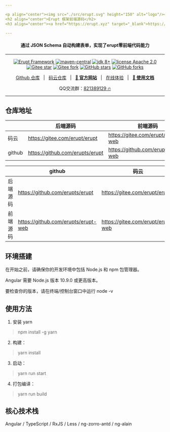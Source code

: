 ```yaml
---

<p align="center"><img src="./src/erupt.svg" height="150" alt="logo"/></p>
<h2 align="center">Erupt 框架前端源码</h2>
<h3 align="center"><a href="https://erupt.xyz" target="_blank">https://www.erupt.xyz</a></h3>

---
```


<h4 align="center">通过 JSON Schema 自动构建表单，实现了erupt零前端代码能力</h4>

---

<p align="center">
    <a href="https://www.erupt.xyz" target="_blank"><img src="https://img.shields.io/badge/Erupt-Framework-brightgreen" alt="Erupt Framework"></a>
    <a href="https://mvnrepository.com/search?q=erupt"><img src="https://img.shields.io/maven-central/v/xyz.erupt/erupt" alt="maven-central"></a>
    <a href="https://www.oracle.com/technetwork/java/javase/downloads/index.html"><img src="https://img.shields.io/badge/JDK-8+-green.svg" alt="jdk 8+"></a>
    <a href="./LICENSE"><img src="https://img.shields.io/badge/license-Apache%202-blue" alt="license Apache 2.0"></a>
    <a href="https://gitee.com/erupt/erupt"><img src="https://gitee.com/erupt/erupt/badge/star.svg?theme=dark" alt="Gitee star"></a>
    <a href="https://gitee.com/erupt/erupt"><img src="https://gitee.com/erupt/erupt/badge/fork.svg?theme=dark" alt="Gitee fork"></a>
    <a href="https://github.com/erupts/erupt"><img src="https://img.shields.io/github/stars/erupts/erupt?style=social" alt="GitHub stars"></a>
    <a href="https://github.com/erupts/erupt"><img src="https://img.shields.io/github/forks/erupts/erupt?style=social" alt="GitHub forks"></a>
</p>

<p align="center">
    <a href="https://github.com/erupts/erupt">Github 仓库</a> &nbsp; | &nbsp; 
    <a href="https://gitee.com/erupt/erupt">码云仓库</a> &nbsp; | &nbsp; 
    <a href="https://www.erupt.xyz" target="_blank"><b>🦅 官方网站</b></a> &nbsp; | &nbsp; 
    <a href="https://www.erupt.xyz/demo" target="_blank">在线体验</a> &nbsp; | &nbsp; 
    <a href="https://www.yuque.com/erupts" target="_blank"><b>📕 使用文档</b></a>
</p>

<p align="center">
    QQ交流群：<a href="https://jq.qq.com/?_wv=1027&k=MCd4plZ0">821389129 🔥</a>
</p>

---

## 仓库地址

| |  后端源码  | 前端源码 |
|  ---- |  ----  | ----  | 
| 码云 | https://gitee.com/erupt/erupt | https://gitee.com/erupt/erupt-web |
| github | https://github.com/erupts/erupt | https://github.com/erupts/erupt-web |

| |  github  | 码云 |
|  ---- |  ----  | ----  | 
| 后端源码 | https://github.com/erupts/erupt | https://gitee.com/erupt/erupt |
| 前端源码 | https://github.com/erupts/erupt-web | https://gitee.com/erupt/erupt-web |

## 环境搭建

在开始之前，请确保你的开发环境中包括 Node.js 和 npm 包管理器。

Angular 需要 Node.js 版本 10.9.0 或更高版本。

要检查你的版本，请在终端/控制台窗口中运行 node -v

## 使用方法

1. 安装 yarn
> npm install -g yarn

2. 构建：
> yarn install

3. 启动：
> yarn run start

4. 打包编译：
> yarn run build 

## 核心技术栈

Angular / TypeScript / RxJS / Less / ng-zorro-antd / ng-alain 
